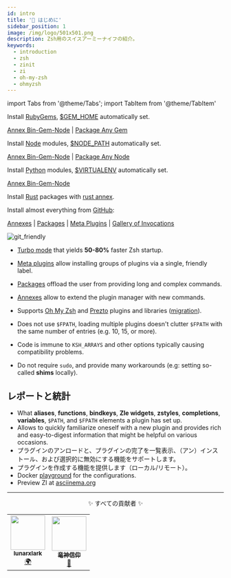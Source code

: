 ```yaml
---
id: intro
title: '🎉 はじめに'
sidebar_position: 1
image: /img/logo/501x501.png
description: Zsh用のスイスアーミーナイフの紹介。
keywords:
  - introduction
  - zsh
  - zinit
  - zi
  - oh-my-zsh
  - ohmyzsh
---
```


import Tabs from '@theme/Tabs'; import TabItem from '@theme/TabItem'

<Tabs>
  <TabItem value="gems" label="RubyGems">

Install [RubyGems](https://rubygems.org), [$GEM_HOME](https://guides.rubygems.org/command-reference/#gem-environment) automatically set.

[Annex Bin-Gem-Node](ecosystem/annexes/bin-gem-node) | [Package Any Gem](https://github.com/z-shell/any-gem)

  </TabItem>
  <TabItem value="node" label="Node">

Install [Node](https://www.npmjs.com) modules, [$NODE_PATH](https://nodejs.org/api/modules.html#modules_loading_from_the_global_folders) automatically set.

[Annex Bin-Gem-Node](ecosystem/annexes/bin-gem-node) | [Package Any Node](https://github.com/z-shell/any-node)

  </TabItem>
  <TabItem value="pip" label="Python">

Install [Python](https://python.org) modules, [$VIRTUALENV](https://docs.python.org/3/tutorial/venv.html) automatically set.

[Annex Bin-Gem-Node](ecosystem/annexes/bin-gem-node)

  </TabItem>
  <TabItem value="rust" label="Rust">

Install [Rust](https://crates.io) packages with [rust annex](ecosystem/annexes/rust).

  </TabItem>
  <TabItem value="github" label="GitHub" default>

Install almost everything from [GitHub](https://github.com):

[Annexes](ecosystem/annexes) | [Packages](ecosystem/packages) | [Meta Plugins](ecosystem/annexes/meta-plugins) | [Gallery of Invocations](gallery/collection)

</TabItem>
</Tabs>

<img src="/img/logo/zi/png/z_git.png" alt="git_friendly" />

- [Turbo mode](getting_started/overview#turbo-mode-zsh--53) that yields **50-80%** faster Zsh startup.

- [Meta plugins](/search?q=meta+plugins) allow installing groups of plugins via a single, friendly label.

- [Packages](/search?q=packages) offload the user from providing long and complex commands.

- [Annexes](/search?q=annexes) allow to extend the plugin manager with new commands.

- Supports [Oh My Zsh](getting_started/overview#oh-my-zsh-prezto) and [Prezto](getting_started/overview#oh-my-zsh-prezto) plugins and libraries ([migration](getting_started/migration)).

- Does not use `$FPATH`, loading multiple plugins doesn't clutter `$FPATH` with the same number of entries (e.g. 10, 15, or more).
- Code is immune to `KSH_ARRAYS` and other options typically causing compatibility problems.
- Do not require `sudo`, and provide many workarounds (e.g: setting so-called **shims** locally).

## レポートと統計

- What **aliases**, **functions**, **bindkeys**, **Zle widgets**, **zstyles**, **completions**, **variables**, `$PATH`, and `$FPATH` elements a plugin has set up.
- Allows to quickly familiarize oneself with a new plugin and provides rich and easy-to-digest information that might be helpful on various occasions.
- プラグインのアンロードと、プラグインの完了を一覧表示、（アン）インストール、および選択的に無効にする機能をサポートします。
- プラグインを作成する機能を提供します（ローカル/リモート）。
- Docker [playground](https://github.com/z-shell/playground) for the configurations.
- Preview ZI at [asciinema.org](https://asciinema.org/a/459358)

---

<div align ="center">

✨ すべての貢献者 ✨

<!-- ALL-CONTRIBUTORS-LIST:START - Do not remove or modify this section -->
<!-- prettier-ignore-start -->
<!-- markdownlint-disable -->
<table>
  <tr>
    <td align="center"><a href="https://github.com/lunarxlark"><img src="https://avatars.githubusercontent.com/u/18758150?v=4?s=80" width="80px;" alt=""/><br /><sub><b>lunarxlark</b></sub></a><br /><a href="#translation-lunarxlark" title="Translation">🌍</a></td>
    <td align="center"><a href="https://github.com/the-ryujin"><img src="https://avatars.githubusercontent.com/u/98503588?v=4?s=80" width="80px;" alt=""/><br /><sub><b>竜神信仰</b></sub></a><br /><a href="#maintenance-the-ryujin" title="Maintenance">🚧</a></td>
  </tr>
</table>

<!-- markdownlint-restore -->
<!-- prettier-ignore-end -->

<!-- ALL-CONTRIBUTORS-LIST:END -->

</div>
